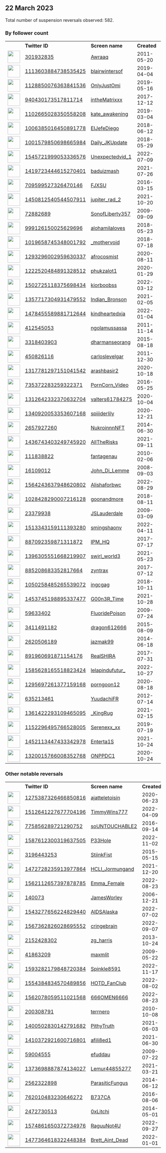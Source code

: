 
## 22 March 2023
Total number of suspension reversals observed: 582.

### By follower count
<table><tr><th></th><th align="left">Twitter ID</th><th align="left">Screen name</th>
<th align="left">Created</th><th align="left">Status</th><th align="left">Suspended</th><th align="left">Followers</th>
<tr><td><a href="https://pbs.twimg.com/profile_images/1372735728115982337/zZBqKLYj_normal.jpg"><img src="https://pbs.twimg.com/profile_images/1372735728115982337/zZBqKLYj_normal.jpg" width="40px" height="40px" align="center"/></a></td><td><a href="https://twitter.com/intent/user?user_id=301932835">301932835</a></td><td><a href="https://twitter.com/Awraaq">Awraaq</a></td><td>2011-05-20</td><td align="center"></td><td></td><td>1740977</td></tr>
<tr><td><a href="https://pbs.twimg.com/profile_images/1503265119542857728/0o7e9lsx_normal.jpg"><img src="https://pbs.twimg.com/profile_images/1503265119542857728/0o7e9lsx_normal.jpg" width="40px" height="40px" align="center"/></a></td><td><a href="https://twitter.com/intent/user?user_id=1113603884738535425">1113603884738535425</a></td><td><a href="https://twitter.com/blairwintersof">blairwintersof</a></td><td>2019-04-04</td><td align="center"></td><td>2023-01-07</td><td>334402</td></tr>
<tr><td><a href="https://pbs.twimg.com/profile_images/1638012692899176453/w65eAXG0_normal.jpg"><img src="https://pbs.twimg.com/profile_images/1638012692899176453/w65eAXG0_normal.jpg" width="40px" height="40px" align="center"/></a></td><td><a href="https://twitter.com/intent/user?user_id=1128850076363841536">1128850076363841536</a></td><td><a href="https://twitter.com/OnlyJustOmi">OnlyJustOmi</a></td><td>2019-05-16</td><td align="center"></td><td>2023-01-08</td><td>214832</td></tr>
<tr><td><a href="https://pbs.twimg.com/profile_images/1343416703766704128/No7clzqS_normal.jpg"><img src="https://pbs.twimg.com/profile_images/1343416703766704128/No7clzqS_normal.jpg" width="40px" height="40px" align="center"/></a></td><td><a href="https://twitter.com/intent/user?user_id=940430173517811714">940430173517811714</a></td><td><a href="https://twitter.com/intheMatrixxx">intheMatrixxx</a></td><td>2017-12-12</td><td align="center"></td><td></td><td>184050</td></tr>
<tr><td><a href="https://pbs.twimg.com/profile_images/1343259893269065728/O-en1N1x_normal.jpg"><img src="https://pbs.twimg.com/profile_images/1343259893269065728/O-en1N1x_normal.jpg" width="40px" height="40px" align="center"/></a></td><td><a href="https://twitter.com/intent/user?user_id=1102665028350558208">1102665028350558208</a></td><td><a href="https://twitter.com/kate_awakening">kate_awakening</a></td><td>2019-03-04</td><td align="center"></td><td></td><td>166129</td></tr>
<tr><td><a href="https://pbs.twimg.com/profile_images/1439647741022453768/ELnS_FRk_normal.jpg"><img src="https://pbs.twimg.com/profile_images/1439647741022453768/ELnS_FRk_normal.jpg" width="40px" height="40px" align="center"/></a></td><td><a href="https://twitter.com/intent/user?user_id=1006385016450891778">1006385016450891778</a></td><td><a href="https://twitter.com/EIJefeDiego">EIJefeDiego</a></td><td>2018-06-12</td><td align="center"></td><td></td><td>144495</td></tr>
<tr><td><a href="https://pbs.twimg.com/profile_images/1590135863605805057/-9y9SXZs_normal.jpg"><img src="https://pbs.twimg.com/profile_images/1590135863605805057/-9y9SXZs_normal.jpg" width="40px" height="40px" align="center"/></a></td><td><a href="https://twitter.com/intent/user?user_id=1001579850698665984">1001579850698665984</a></td><td><a href="https://twitter.com/Daily_JKUpdate">Daily_JKUpdate</a></td><td>2018-05-29</td><td align="center"></td><td>2022-11-15</td><td>143770</td></tr>
<tr><td><a href="https://pbs.twimg.com/profile_images/1557274671204093953/mcbC8oF0_normal.jpg"><img src="https://pbs.twimg.com/profile_images/1557274671204093953/mcbC8oF0_normal.jpg" width="40px" height="40px" align="center"/></a></td><td><a href="https://twitter.com/intent/user?user_id=1545721999053336576">1545721999053336576</a></td><td><a href="https://twitter.com/Unexpectedvid_1">Unexpectedvid_1</a></td><td>2022-07-09</td><td align="center"></td><td>2022-10-05</td><td>132727</td></tr>
<tr><td><a href="https://pbs.twimg.com/profile_images/1419854533715447823/IaGo3Y9z_normal.jpg"><img src="https://pbs.twimg.com/profile_images/1419854533715447823/IaGo3Y9z_normal.jpg" width="40px" height="40px" align="center"/></a></td><td><a href="https://twitter.com/intent/user?user_id=1419723444615270401">1419723444615270401</a></td><td><a href="https://twitter.com/baduizmash">baduizmash</a></td><td>2021-07-26</td><td align="center"></td><td>2022-10-14</td><td>111795</td></tr>
<tr><td><a href="https://pbs.twimg.com/profile_images/1553637128571129856/OA8YTqKT_normal.jpg"><img src="https://pbs.twimg.com/profile_images/1553637128571129856/OA8YTqKT_normal.jpg" width="40px" height="40px" align="center"/></a></td><td><a href="https://twitter.com/intent/user?user_id=709599527326470146">709599527326470146</a></td><td><a href="https://twitter.com/FJXSU">FJXSU</a></td><td>2016-03-15</td><td align="center"></td><td>2022-08-14</td><td>96281</td></tr>
<tr><td><a href="https://pbs.twimg.com/profile_images/1638490306441101314/Aki9u8U__normal.jpg"><img src="https://pbs.twimg.com/profile_images/1638490306441101314/Aki9u8U__normal.jpg" width="40px" height="40px" align="center"/></a></td><td><a href="https://twitter.com/intent/user?user_id=1450812540544507911">1450812540544507911</a></td><td><a href="https://twitter.com/jupiter_rad_2">jupiter_rad_2</a></td><td>2021-10-20</td><td align="center"></td><td>2023-01-10</td><td>73382</td></tr>
<tr><td><a href="https://pbs.twimg.com/profile_images/1060265404440952832/Faok8zj9_normal.jpg"><img src="https://pbs.twimg.com/profile_images/1060265404440952832/Faok8zj9_normal.jpg" width="40px" height="40px" align="center"/></a></td><td><a href="https://twitter.com/intent/user?user_id=72882689">72882689</a></td><td><a href="https://twitter.com/SonofLiberty357">SonofLiberty357</a></td><td>2009-09-09</td><td align="center"></td><td></td><td>52394</td></tr>
<tr><td><a href="https://pbs.twimg.com/profile_images/1636909842500849665/IG_UExOu_normal.jpg"><img src="https://pbs.twimg.com/profile_images/1636909842500849665/IG_UExOu_normal.jpg" width="40px" height="40px" align="center"/></a></td><td><a href="https://twitter.com/intent/user?user_id=999126150025629696">999126150025629696</a></td><td><a href="https://twitter.com/alohamilaloves">alohamilaloves</a></td><td>2018-05-23</td><td align="center"></td><td>2022-03-04</td><td>50498</td></tr>
<tr><td><a href="https://pbs.twimg.com/profile_images/1569089529536978947/vjHif3ky_normal.jpg"><img src="https://pbs.twimg.com/profile_images/1569089529536978947/vjHif3ky_normal.jpg" width="40px" height="40px" align="center"/></a></td><td><a href="https://twitter.com/intent/user?user_id=1019658745348001792">1019658745348001792</a></td><td><a href="https://twitter.com/_mothervoid">_mothervoid</a></td><td>2018-07-18</td><td align="center"></td><td>2023-01-08</td><td>48697</td></tr>
<tr><td><a href="https://pbs.twimg.com/profile_images/1671991698337984513/byUYdnf8_normal.jpg"><img src="https://pbs.twimg.com/profile_images/1671991698337984513/byUYdnf8_normal.jpg" width="40px" height="40px" align="center"/></a></td><td><a href="https://twitter.com/intent/user?user_id=1293296002959630337">1293296002959630337</a></td><td><a href="https://twitter.com/afrocosmist">afrocosmist</a></td><td>2020-08-11</td><td align="center"></td><td></td><td>45911</td></tr>
<tr><td><a href="https://pbs.twimg.com/profile_images/1292773094050820099/xrt9ntlr_normal.jpg"><img src="https://pbs.twimg.com/profile_images/1292773094050820099/xrt9ntlr_normal.jpg" width="40px" height="40px" align="center"/></a></td><td><a href="https://twitter.com/intent/user?user_id=1222520484891328512">1222520484891328512</a></td><td><a href="https://twitter.com/phukzalot1">phukzalot1</a></td><td>2020-01-29</td><td align="center"></td><td>2023-02-07</td><td>44325</td></tr>
<tr><td><a href="https://pbs.twimg.com/profile_images/1582106895233449984/eiJNlg5S_normal.jpg"><img src="https://pbs.twimg.com/profile_images/1582106895233449984/eiJNlg5S_normal.jpg" width="40px" height="40px" align="center"/></a></td><td><a href="https://twitter.com/intent/user?user_id=1502725118375698434">1502725118375698434</a></td><td><a href="https://twitter.com/kiorboobss">kiorboobss</a></td><td>2022-03-12</td><td align="center"></td><td>2023-01-08</td><td>43639</td></tr>
<tr><td><a href="https://pbs.twimg.com/profile_images/1597379469219663872/WQzU2JDC_normal.jpg"><img src="https://pbs.twimg.com/profile_images/1597379469219663872/WQzU2JDC_normal.jpg" width="40px" height="40px" align="center"/></a></td><td><a href="https://twitter.com/intent/user?user_id=1357717304931479552">1357717304931479552</a></td><td><a href="https://twitter.com/Indian_Bronson">Indian_Bronson</a></td><td>2021-02-05</td><td align="center"></td><td>2023-03-20</td><td>43100</td></tr>
<tr><td><a href="https://pbs.twimg.com/profile_images/1653203637001236482/kFfJdRdl_normal.jpg"><img src="https://pbs.twimg.com/profile_images/1653203637001236482/kFfJdRdl_normal.jpg" width="40px" height="40px" align="center"/></a></td><td><a href="https://twitter.com/intent/user?user_id=1478455589881712644">1478455589881712644</a></td><td><a href="https://twitter.com/kindheartedxia">kindheartedxia</a></td><td>2022-01-04</td><td align="center"></td><td>2022-09-27</td><td>30194</td></tr>
<tr><td><a href="https://pbs.twimg.com/profile_images/1363481693512998913/T84JuHBV_normal.jpg"><img src="https://pbs.twimg.com/profile_images/1363481693512998913/T84JuHBV_normal.jpg" width="40px" height="40px" align="center"/></a></td><td><a href="https://twitter.com/intent/user?user_id=412545053">412545053</a></td><td><a href="https://twitter.com/ngolamussassa">ngolamussassa</a></td><td>2011-11-14</td><td align="center"></td><td>2023-01-31</td><td>28860</td></tr>
<tr><td><a href="https://pbs.twimg.com/profile_images/1478172874607259652/gx2t3Qz1_normal.jpg"><img src="https://pbs.twimg.com/profile_images/1478172874607259652/gx2t3Qz1_normal.jpg" width="40px" height="40px" align="center"/></a></td><td><a href="https://twitter.com/intent/user?user_id=3318403903">3318403903</a></td><td><a href="https://twitter.com/dharmanseorang">dharmanseorang</a></td><td>2015-08-18</td><td align="center"></td><td>2023-03-10</td><td>27066</td></tr>
<tr><td><a href="https://pbs.twimg.com/profile_images/1633120920549113857/2LKCmsgW_normal.jpg"><img src="https://pbs.twimg.com/profile_images/1633120920549113857/2LKCmsgW_normal.jpg" width="40px" height="40px" align="center"/></a></td><td><a href="https://twitter.com/intent/user?user_id=450826116">450826116</a></td><td><a href="https://twitter.com/carloslevelgar">carloslevelgar</a></td><td>2011-12-30</td><td align="center"></td><td>2022-11-08</td><td>23132</td></tr>
<tr><td><a href="https://pbs.twimg.com/profile_images/1317781442320093185/Pr0rC7fC_normal.jpg"><img src="https://pbs.twimg.com/profile_images/1317781442320093185/Pr0rC7fC_normal.jpg" width="40px" height="40px" align="center"/></a></td><td><a href="https://twitter.com/intent/user?user_id=1317781297151041542">1317781297151041542</a></td><td><a href="https://twitter.com/arashbasir2">arashbasir2</a></td><td>2020-10-18</td><td align="center"></td><td>2023-03-17</td><td>20458</td></tr>
<tr><td><a href="https://pbs.twimg.com/profile_images/902784730633879552/uqjqSfvc_normal.jpg"><img src="https://pbs.twimg.com/profile_images/902784730633879552/uqjqSfvc_normal.jpg" width="40px" height="40px" align="center"/></a></td><td><a href="https://twitter.com/intent/user?user_id=735372283259322371">735372283259322371</a></td><td><a href="https://twitter.com/PornCorn_Video">PornCorn_Video</a></td><td>2016-05-25</td><td align="center"></td><td>2023-02-16</td><td>19485</td></tr>
<tr><td><a href="https://pbs.twimg.com/profile_images/1312643831649759232/HIS1hrsO_normal.jpg"><img src="https://pbs.twimg.com/profile_images/1312643831649759232/HIS1hrsO_normal.jpg" width="40px" height="40px" align="center"/></a></td><td><a href="https://twitter.com/intent/user?user_id=1312642332370632704">1312642332370632704</a></td><td><a href="https://twitter.com/valters61784275">valters61784275</a></td><td>2020-10-04</td><td align="center"></td><td>2023-02-06</td><td>17490</td></tr>
<tr><td><a href="https://pbs.twimg.com/profile_images/1668329120135282693/BP2dKfLp_normal.jpg"><img src="https://pbs.twimg.com/profile_images/1668329120135282693/BP2dKfLp_normal.jpg" width="40px" height="40px" align="center"/></a></td><td><a href="https://twitter.com/intent/user?user_id=1340920053353607168">1340920053353607168</a></td><td><a href="https://twitter.com/spiiiderlily">spiiiderlily</a></td><td>2020-12-21</td><td align="center"></td><td>2022-10-01</td><td>14194</td></tr>
<tr><td><a href="https://pbs.twimg.com/profile_images/1521952763076399106/a0rVmEgj_normal.jpg"><img src="https://pbs.twimg.com/profile_images/1521952763076399106/a0rVmEgj_normal.jpg" width="40px" height="40px" align="center"/></a></td><td><a href="https://twitter.com/intent/user?user_id=2657927260">2657927260</a></td><td><a href="https://twitter.com/NukroinnnNFT">NukroinnnNFT</a></td><td>2014-06-30</td><td align="center"></td><td>2023-01-11</td><td>12976</td></tr>
<tr><td><a href="https://pbs.twimg.com/profile_images/1490400213596520450/UI8r1sQr_normal.jpg"><img src="https://pbs.twimg.com/profile_images/1490400213596520450/UI8r1sQr_normal.jpg" width="40px" height="40px" align="center"/></a></td><td><a href="https://twitter.com/intent/user?user_id=1436743403249745920">1436743403249745920</a></td><td><a href="https://twitter.com/AllTheRisks">AllTheRisks</a></td><td>2021-09-11</td><td align="center"></td><td>2022-07-27</td><td>9812</td></tr>
<tr><td><a href="https://pbs.twimg.com/profile_images/1655593068530130951/YoZrd5FO_normal.jpg"><img src="https://pbs.twimg.com/profile_images/1655593068530130951/YoZrd5FO_normal.jpg" width="40px" height="40px" align="center"/></a></td><td><a href="https://twitter.com/intent/user?user_id=111838822">111838822</a></td><td><a href="https://twitter.com/fantagenau">fantagenau</a></td><td>2010-02-06</td><td align="center"></td><td>2023-03-17</td><td>9453</td></tr>
<tr><td><a href="https://pbs.twimg.com/profile_images/1639887021194788865/h5wY5fup_normal.jpg"><img src="https://pbs.twimg.com/profile_images/1639887021194788865/h5wY5fup_normal.jpg" width="40px" height="40px" align="center"/></a></td><td><a href="https://twitter.com/intent/user?user_id=16109012">16109012</a></td><td><a href="https://twitter.com/John_Di_Lemme">John_Di_Lemme</a></td><td>2008-09-03</td><td align="center"></td><td>2022-04-23</td><td>9427</td></tr>
<tr><td><a href="https://pbs.twimg.com/profile_images/1610293495864135680/F38jzNs9_normal.jpg"><img src="https://pbs.twimg.com/profile_images/1610293495864135680/F38jzNs9_normal.jpg" width="40px" height="40px" align="center"/></a></td><td><a href="https://twitter.com/intent/user?user_id=1564243637948620802">1564243637948620802</a></td><td><a href="https://twitter.com/Alishaforbwc">Alishaforbwc</a></td><td>2022-08-29</td><td align="center"></td><td>2023-02-03</td><td>9414</td></tr>
<tr><td><a href="https://pbs.twimg.com/profile_images/1605252741399564291/EE5xxx90_normal.jpg"><img src="https://pbs.twimg.com/profile_images/1605252741399564291/EE5xxx90_normal.jpg" width="40px" height="40px" align="center"/></a></td><td><a href="https://twitter.com/intent/user?user_id=1028428290007216128">1028428290007216128</a></td><td><a href="https://twitter.com/goonandmore">goonandmore</a></td><td>2018-08-11</td><td align="center"></td><td>2023-02-03</td><td>9311</td></tr>
<tr><td><a href="https://pbs.twimg.com/profile_images/1668277152947503108/pM_7OS90_normal.jpg"><img src="https://pbs.twimg.com/profile_images/1668277152947503108/pM_7OS90_normal.jpg" width="40px" height="40px" align="center"/></a></td><td><a href="https://twitter.com/intent/user?user_id=23379938">23379938</a></td><td><a href="https://twitter.com/JSLauderdale">JSLauderdale</a></td><td>2009-03-09</td><td align="center"></td><td></td><td>9186</td></tr>
<tr><td><a href="https://pbs.twimg.com/profile_images/1546551108750831618/MpHHYyUA_normal.jpg"><img src="https://pbs.twimg.com/profile_images/1546551108750831618/MpHHYyUA_normal.jpg" width="40px" height="40px" align="center"/></a></td><td><a href="https://twitter.com/intent/user?user_id=1513343159111393280">1513343159111393280</a></td><td><a href="https://twitter.com/smingshaonv">smingshaonv</a></td><td>2022-04-11</td><td align="center"></td><td>2023-02-03</td><td>8311</td></tr>
<tr><td><a href="https://pbs.twimg.com/profile_images/1322954495861686274/xjlOkRPa_normal.jpg"><img src="https://pbs.twimg.com/profile_images/1322954495861686274/xjlOkRPa_normal.jpg" width="40px" height="40px" align="center"/></a></td><td><a href="https://twitter.com/intent/user?user_id=887092359871311872">887092359871311872</a></td><td><a href="https://twitter.com/IPM_HQ">IPM_HQ</a></td><td>2017-07-17</td><td align="center"></td><td></td><td>8127</td></tr>
<tr><td><a href="https://pbs.twimg.com/profile_images/1396306431943528449/_WwnHJIz_normal.jpg"><img src="https://pbs.twimg.com/profile_images/1396306431943528449/_WwnHJIz_normal.jpg" width="40px" height="40px" align="center"/></a></td><td><a href="https://twitter.com/intent/user?user_id=1396305551668219907">1396305551668219907</a></td><td><a href="https://twitter.com/swirl_world3">swirl_world3</a></td><td>2021-05-23</td><td align="center"></td><td>2023-02-04</td><td>5800</td></tr>
<tr><td><a href="https://pbs.twimg.com/profile_images/1638381492005994497/Uxe35jEh_normal.jpg"><img src="https://pbs.twimg.com/profile_images/1638381492005994497/Uxe35jEh_normal.jpg" width="40px" height="40px" align="center"/></a></td><td><a href="https://twitter.com/intent/user?user_id=885208683352817664">885208683352817664</a></td><td><a href="https://twitter.com/zyntrax">zyntrax</a></td><td>2017-07-12</td><td align="center"></td><td></td><td>5634</td></tr>
<tr><td><a href="https://pbs.twimg.com/profile_images/1637436046001549316/HC6q1FOd_normal.jpg"><img src="https://pbs.twimg.com/profile_images/1637436046001549316/HC6q1FOd_normal.jpg" width="40px" height="40px" align="center"/></a></td><td><a href="https://twitter.com/intent/user?user_id=1050258485265539072">1050258485265539072</a></td><td><a href="https://twitter.com/ingcgag">ingcgag</a></td><td>2018-10-11</td><td align="center"></td><td>2022-06-23</td><td>5604</td></tr>
<tr><td><a href="https://pbs.twimg.com/profile_images/1504638958571069443/4GyWg0N-_normal.jpg"><img src="https://pbs.twimg.com/profile_images/1504638958571069443/4GyWg0N-_normal.jpg" width="40px" height="40px" align="center"/></a></td><td><a href="https://twitter.com/intent/user?user_id=1453745198895337477">1453745198895337477</a></td><td><a href="https://twitter.com/G00n3R_Time">G00n3R_Time</a></td><td>2021-10-28</td><td align="center"></td><td>2023-02-03</td><td>5536</td></tr>
<tr><td><a href="https://pbs.twimg.com/profile_images/1115457981842243584/ALiEcUva_normal.png"><img src="https://pbs.twimg.com/profile_images/1115457981842243584/ALiEcUva_normal.png" width="40px" height="40px" align="center"/></a></td><td><a href="https://twitter.com/intent/user?user_id=59633402">59633402</a></td><td><a href="https://twitter.com/FluoridePoison">FluoridePoison</a></td><td>2009-07-24</td><td align="center"></td><td>2022-06-18</td><td>5121</td></tr>
<tr><td><a href="https://pbs.twimg.com/profile_images/1584628594269102083/ZmDncXjc_normal.jpg"><img src="https://pbs.twimg.com/profile_images/1584628594269102083/ZmDncXjc_normal.jpg" width="40px" height="40px" align="center"/></a></td><td><a href="https://twitter.com/intent/user?user_id=3411491182">3411491182</a></td><td><a href="https://twitter.com/dragon612666">dragon612666</a></td><td>2015-08-09</td><td align="center"></td><td>2023-02-02</td><td>4971</td></tr>
<tr><td><a href="https://pbs.twimg.com/profile_images/1427951580465270790/IxfG04zS_normal.jpg"><img src="https://pbs.twimg.com/profile_images/1427951580465270790/IxfG04zS_normal.jpg" width="40px" height="40px" align="center"/></a></td><td><a href="https://twitter.com/intent/user?user_id=2620506189">2620506189</a></td><td><a href="https://twitter.com/jazmak99">jazmak99</a></td><td>2014-06-18</td><td align="center"></td><td>2023-03-06</td><td>4863</td></tr>
<tr><td><a href="https://pbs.twimg.com/profile_images/1638159332306034689/G8lyCEsk_normal.jpg"><img src="https://pbs.twimg.com/profile_images/1638159332306034689/G8lyCEsk_normal.jpg" width="40px" height="40px" align="center"/></a></td><td><a href="https://twitter.com/intent/user?user_id=891960691871154176">891960691871154176</a></td><td><a href="https://twitter.com/RealSHIRA">RealSHIRA</a></td><td>2017-07-31</td><td align="center"></td><td></td><td>4547</td></tr>
<tr><td><a href="https://pbs.twimg.com/profile_images/1623968213926129664/8OgP0LtK_normal.png"><img src="https://pbs.twimg.com/profile_images/1623968213926129664/8OgP0LtK_normal.png" width="40px" height="40px" align="center"/></a></td><td><a href="https://twitter.com/intent/user?user_id=1585628165518823424">1585628165518823424</a></td><td><a href="https://twitter.com/lelapindufutur_">lelapindufutur_</a></td><td>2022-10-27</td><td align="center"></td><td>2023-03-09</td><td>4275</td></tr>
<tr><td><a href="https://pbs.twimg.com/profile_images/1616178786441252864/MjG6T3PU_normal.jpg"><img src="https://pbs.twimg.com/profile_images/1616178786441252864/MjG6T3PU_normal.jpg" width="40px" height="40px" align="center"/></a></td><td><a href="https://twitter.com/intent/user?user_id=1295697261377159168">1295697261377159168</a></td><td><a href="https://twitter.com/porngoon12">porngoon12</a></td><td>2020-08-18</td><td align="center"></td><td>2023-02-04</td><td>4186</td></tr>
<tr><td><a href="https://pbs.twimg.com/profile_images/1648342339960856577/OTssLgF8_normal.jpg"><img src="https://pbs.twimg.com/profile_images/1648342339960856577/OTssLgF8_normal.jpg" width="40px" height="40px" align="center"/></a></td><td><a href="https://twitter.com/intent/user?user_id=635213461">635213461</a></td><td><a href="https://twitter.com/YuudachiFR">YuudachiFR</a></td><td>2012-07-14</td><td align="center"></td><td></td><td>4045</td></tr>
<tr><td><a href="https://pbs.twimg.com/profile_images/1650266893138132992/J1U_4jkY_normal.jpg"><img src="https://pbs.twimg.com/profile_images/1650266893138132992/J1U_4jkY_normal.jpg" width="40px" height="40px" align="center"/></a></td><td><a href="https://twitter.com/intent/user?user_id=1361422293109465095">1361422293109465095</a></td><td><a href="https://twitter.com/_KingRug">_KingRug</a></td><td>2021-02-15</td><td align="center"></td><td>2022-11-09</td><td>3622</td></tr>
<tr><td><a href="https://pbs.twimg.com/profile_images/1481188635911331842/PLRIChB__normal.jpg"><img src="https://pbs.twimg.com/profile_images/1481188635911331842/PLRIChB__normal.jpg" width="40px" height="40px" align="center"/></a></td><td><a href="https://twitter.com/intent/user?user_id=1152296495766528005">1152296495766528005</a></td><td><a href="https://twitter.com/Serenexx_xx">Serenexx_xx</a></td><td>2019-07-19</td><td align="center"></td><td>2022-05-24</td><td>3587</td></tr>
<tr><td><a href="https://pbs.twimg.com/profile_images/1564587225043828737/rGcJa0hm_normal.jpg"><img src="https://pbs.twimg.com/profile_images/1564587225043828737/rGcJa0hm_normal.jpg" width="40px" height="40px" align="center"/></a></td><td><a href="https://twitter.com/intent/user?user_id=1452113447433342978">1452113447433342978</a></td><td><a href="https://twitter.com/Enterta1S">Enterta1S</a></td><td>2021-10-24</td><td align="center"></td><td>2023-02-04</td><td>3565</td></tr>
<tr><td><a href="https://pbs.twimg.com/profile_images/1401474517428547595/yWPlkB2X_normal.jpg"><img src="https://pbs.twimg.com/profile_images/1401474517428547595/yWPlkB2X_normal.jpg" width="40px" height="40px" align="center"/></a></td><td><a href="https://twitter.com/intent/user?user_id=1320015766008352768">1320015766008352768</a></td><td><a href="https://twitter.com/ONPPDC1">ONPPDC1</a></td><td>2020-10-24</td><td align="center"></td><td>2022-04-25</td><td>3419</td></tr>
</table>

### Other notable reversals
<table><tr><th></th><th align="left">Twitter ID</th><th align="left">Screen name</th>
<th align="left">Created</th><th align="left">Status</th><th align="left">Suspended</th><th align="left">Followers</th>
<tr><td><a href="https://pbs.twimg.com/profile_images/1531655318601703433/tAE4rRNM_normal.jpg"><img src="https://pbs.twimg.com/profile_images/1531655318601703433/tAE4rRNM_normal.jpg" width="40px" height="40px" align="center"/></a></td><td><a href="https://twitter.com/intent/user?user_id=1275387326466850816">1275387326466850816</a></td><td><a href="https://twitter.com/ajatteletoisin">ajatteletoisin</a></td><td>2020-06-23</td><td align="center"></td><td>2023-01-04</td><td>416</td></tr>
<tr><td><a href="https://pbs.twimg.com/profile_images/1665158747587506177/Yehh6e-X_normal.jpg"><img src="https://pbs.twimg.com/profile_images/1665158747587506177/Yehh6e-X_normal.jpg" width="40px" height="40px" align="center"/></a></td><td><a href="https://twitter.com/intent/user?user_id=1512641227677704196">1512641227677704196</a></td><td><a href="https://twitter.com/TimmyWins777">TimmyWins777</a></td><td>2022-04-09</td><td align="center"></td><td>2022-11-12</td><td>62</td></tr>
<tr><td><a href="https://pbs.twimg.com/profile_images/1425497337850441734/OhfgAiUZ_normal.jpg"><img src="https://pbs.twimg.com/profile_images/1425497337850441734/OhfgAiUZ_normal.jpg" width="40px" height="40px" align="center"/></a></td><td><a href="https://twitter.com/intent/user?user_id=775856289721290752">775856289721290752</a></td><td><a href="https://twitter.com/soUNTOUCHABLE2">soUNTOUCHABLE2</a></td><td>2016-09-14</td><td align="center"></td><td>2022-12-05</td><td>2984</td></tr>
<tr><td><a href="https://pbs.twimg.com/profile_images/1595895011392061440/URAh1tEz_normal.jpg"><img src="https://pbs.twimg.com/profile_images/1595895011392061440/URAh1tEz_normal.jpg" width="40px" height="40px" align="center"/></a></td><td><a href="https://twitter.com/intent/user?user_id=1587612300319637505">1587612300319637505</a></td><td><a href="https://twitter.com/P33Hole">P33Hole</a></td><td>2022-11-02</td><td align="center"></td><td>2022-11-28</td><td>3013</td></tr>
<tr><td><a href="https://pbs.twimg.com/profile_images/733509539320848386/phSnnJ3p_normal.jpg"><img src="https://pbs.twimg.com/profile_images/733509539320848386/phSnnJ3p_normal.jpg" width="40px" height="40px" align="center"/></a></td><td><a href="https://twitter.com/intent/user?user_id=3196443253">3196443253</a></td><td><a href="https://twitter.com/StiinkFist">StiinkFist</a></td><td>2015-05-15</td><td align="center"></td><td>2023-03-02</td><td>196</td></tr>
<tr><td><a href="https://pbs.twimg.com/profile_images/1638345333875920898/7MfQ4gHT_normal.jpg"><img src="https://pbs.twimg.com/profile_images/1638345333875920898/7MfQ4gHT_normal.jpg" width="40px" height="40px" align="center"/></a></td><td><a href="https://twitter.com/intent/user?user_id=1472728235913977864">1472728235913977864</a></td><td><a href="https://twitter.com/HCLI_Jormungand">HCLI_Jormungand</a></td><td>2021-12-20</td><td align="center">🚫</td><td>2022-11-06</td><td>241</td></tr>
<tr><td><a href="https://pbs.twimg.com/profile_images/1623757811598360577/OqbOw73u_normal.jpg"><img src="https://pbs.twimg.com/profile_images/1623757811598360577/OqbOw73u_normal.jpg" width="40px" height="40px" align="center"/></a></td><td><a href="https://twitter.com/intent/user?user_id=1562112657397878785">1562112657397878785</a></td><td><a href="https://twitter.com/Emma_Female">Emma_Female</a></td><td>2022-08-23</td><td align="center"></td><td>2023-02-24</td><td>189</td></tr>
<tr><td><a href="https://pbs.twimg.com/profile_images/1347452054265065472/1ZNz-puV_normal.jpg"><img src="https://pbs.twimg.com/profile_images/1347452054265065472/1ZNz-puV_normal.jpg" width="40px" height="40px" align="center"/></a></td><td><a href="https://twitter.com/intent/user?user_id=140073">140073</a></td><td><a href="https://twitter.com/JamesWorley">JamesWorley</a></td><td>2006-12-21</td><td align="center"></td><td>2023-03-11</td><td>2800</td></tr>
<tr><td><a href="https://pbs.twimg.com/profile_images/1543278430698893312/K1Cb2Xy1_normal.jpg"><img src="https://pbs.twimg.com/profile_images/1543278430698893312/K1Cb2Xy1_normal.jpg" width="40px" height="40px" align="center"/></a></td><td><a href="https://twitter.com/intent/user?user_id=1543277656224829440">1543277656224829440</a></td><td><a href="https://twitter.com/AIDSAlaska">AIDSAlaska</a></td><td>2022-07-02</td><td align="center">👋</td><td>2022-09-03</td><td>22</td></tr>
<tr><td><a href="https://pbs.twimg.com/profile_images/1646248056923254789/mztosV5x_normal.jpg"><img src="https://pbs.twimg.com/profile_images/1646248056923254789/mztosV5x_normal.jpg" width="40px" height="40px" align="center"/></a></td><td><a href="https://twitter.com/intent/user?user_id=1567362826028695552">1567362826028695552</a></td><td><a href="https://twitter.com/cringebrain">cringebrain</a></td><td>2022-09-07</td><td align="center"></td><td>2023-01-02</td><td>18</td></tr>
<tr><td><a href="https://pbs.twimg.com/profile_images/1609449724276346880/O6y7SoAP_normal.jpg"><img src="https://pbs.twimg.com/profile_images/1609449724276346880/O6y7SoAP_normal.jpg" width="40px" height="40px" align="center"/></a></td><td><a href="https://twitter.com/intent/user?user_id=2152428302">2152428302</a></td><td><a href="https://twitter.com/zg_harris">zg_harris</a></td><td>2013-10-24</td><td align="center"></td><td>2023-03-13</td><td>269</td></tr>
<tr><td><a href="https://pbs.twimg.com/profile_images/1461022471218511873/E6miLHtl_normal.jpg"><img src="https://pbs.twimg.com/profile_images/1461022471218511873/E6miLHtl_normal.jpg" width="40px" height="40px" align="center"/></a></td><td><a href="https://twitter.com/intent/user?user_id=41863209">41863209</a></td><td><a href="https://twitter.com/maxmlit">maxmlit</a></td><td>2009-05-22</td><td align="center"></td><td>2023-03-04</td><td>192</td></tr>
<tr><td><a href="https://pbs.twimg.com/profile_images/1640407396903206922/4XdzWwHn_normal.jpg"><img src="https://pbs.twimg.com/profile_images/1640407396903206922/4XdzWwHn_normal.jpg" width="40px" height="40px" align="center"/></a></td><td><a href="https://twitter.com/intent/user?user_id=1593282179848720384">1593282179848720384</a></td><td><a href="https://twitter.com/Spinkle8591">Spinkle8591</a></td><td>2022-11-17</td><td align="center">👋</td><td>2022-12-23</td><td>111</td></tr>
<tr><td><a href="https://pbs.twimg.com/profile_images/1565303151770492929/8QsuL8YE_normal.jpg"><img src="https://pbs.twimg.com/profile_images/1565303151770492929/8QsuL8YE_normal.jpg" width="40px" height="40px" align="center"/></a></td><td><a href="https://twitter.com/intent/user?user_id=1554384834570489856">1554384834570489856</a></td><td><a href="https://twitter.com/HOTD_FanClub">HOTD_FanClub</a></td><td>2022-08-02</td><td align="center"></td><td>2023-01-06</td><td>30</td></tr>
<tr><td><a href="https://pbs.twimg.com/profile_images/1578403651261026305/1ah1H-a1_normal.jpg"><img src="https://pbs.twimg.com/profile_images/1578403651261026305/1ah1H-a1_normal.jpg" width="40px" height="40px" align="center"/></a></td><td><a href="https://twitter.com/intent/user?user_id=1562078059511021568">1562078059511021568</a></td><td><a href="https://twitter.com/666OMEN6666">666OMEN6666</a></td><td>2022-08-23</td><td align="center">🔒</td><td>2023-03-12</td><td>124</td></tr>
<tr><td><a href="https://pbs.twimg.com/profile_images/1527457686572257280/Aldstzxq_normal.jpg"><img src="https://pbs.twimg.com/profile_images/1527457686572257280/Aldstzxq_normal.jpg" width="40px" height="40px" align="center"/></a></td><td><a href="https://twitter.com/intent/user?user_id=200308791">200308791</a></td><td><a href="https://twitter.com/terrnero">terrnero</a></td><td>2010-10-08</td><td align="center"></td><td>2023-03-10</td><td>26</td></tr>
<tr><td><a href="https://pbs.twimg.com/profile_images/1400507403473412103/OWXhsS5f_normal.jpg"><img src="https://pbs.twimg.com/profile_images/1400507403473412103/OWXhsS5f_normal.jpg" width="40px" height="40px" align="center"/></a></td><td><a href="https://twitter.com/intent/user?user_id=1400502830142791682">1400502830142791682</a></td><td><a href="https://twitter.com/PithyTruth">PithyTruth</a></td><td>2021-06-03</td><td align="center"></td><td>2022-12-09</td><td>624</td></tr>
<tr><td><a href="https://pbs.twimg.com/profile_images/1449528951970357252/0xzi986J_normal.jpg"><img src="https://pbs.twimg.com/profile_images/1449528951970357252/0xzi986J_normal.jpg" width="40px" height="40px" align="center"/></a></td><td><a href="https://twitter.com/intent/user?user_id=1410372921600716801">1410372921600716801</a></td><td><a href="https://twitter.com/afili8ed1">afili8ed1</a></td><td>2021-06-30</td><td align="center"></td><td>2023-02-10</td><td>6</td></tr>
<tr><td><a href="https://pbs.twimg.com/profile_images/922671875657842688/iujOLp2Q_normal.jpg"><img src="https://pbs.twimg.com/profile_images/922671875657842688/iujOLp2Q_normal.jpg" width="40px" height="40px" align="center"/></a></td><td><a href="https://twitter.com/intent/user?user_id=59004555">59004555</a></td><td><a href="https://twitter.com/efuddau">efuddau</a></td><td>2009-07-22</td><td align="center">🔒</td><td>2023-02-04</td><td>0</td></tr>
<tr><td><a href="https://pbs.twimg.com/profile_images/1457800330029142019/M895EjLG_normal.jpg"><img src="https://pbs.twimg.com/profile_images/1457800330029142019/M895EjLG_normal.jpg" width="40px" height="40px" align="center"/></a></td><td><a href="https://twitter.com/intent/user?user_id=1373698887874134027">1373698887874134027</a></td><td><a href="https://twitter.com/Lemur44855277">Lemur44855277</a></td><td>2021-03-21</td><td align="center"></td><td>2023-01-15</td><td>27</td></tr>
<tr><td><a href="https://pbs.twimg.com/profile_images/1656484207877582848/mtA9_YJl_normal.jpg"><img src="https://pbs.twimg.com/profile_images/1656484207877582848/mtA9_YJl_normal.jpg" width="40px" height="40px" align="center"/></a></td><td><a href="https://twitter.com/intent/user?user_id=2562322898">2562322898</a></td><td><a href="https://twitter.com/ParasiticFungus">ParasiticFungus</a></td><td>2014-06-12</td><td align="center"></td><td>2022-12-14</td><td>112</td></tr>
<tr><td><a href="https://pbs.twimg.com/profile_images/1668227578165972994/AobMSKk1_normal.jpg"><img src="https://pbs.twimg.com/profile_images/1668227578165972994/AobMSKk1_normal.jpg" width="40px" height="40px" align="center"/></a></td><td><a href="https://twitter.com/intent/user?user_id=762010483230646272">762010483230646272</a></td><td><a href="https://twitter.com/B737CA">B737CA</a></td><td>2016-08-06</td><td align="center"></td><td>2022-11-17</td><td>472</td></tr>
<tr><td><a href="https://pbs.twimg.com/profile_images/1535645354519334913/wLZXQmrH_normal.png"><img src="https://pbs.twimg.com/profile_images/1535645354519334913/wLZXQmrH_normal.png" width="40px" height="40px" align="center"/></a></td><td><a href="https://twitter.com/intent/user?user_id=2472730513">2472730513</a></td><td><a href="https://twitter.com/0xLitchi">0xLitchi</a></td><td>2014-05-01</td><td align="center"></td><td>2022-12-16</td><td>370</td></tr>
<tr><td><a href="https://abs.twimg.com/sticky/default_profile_images/default_profile_normal.png"><img src="https://abs.twimg.com/sticky/default_profile_images/default_profile_normal.png" width="40px" height="40px" align="center"/></a></td><td><a href="https://twitter.com/intent/user?user_id=1574861650372734976">1574861650372734976</a></td><td><a href="https://twitter.com/RaguuNot4U">RaguuNot4U</a></td><td>2022-09-27</td><td align="center"></td><td>2023-03-06</td><td>139</td></tr>
<tr><td><a href="https://pbs.twimg.com/profile_images/1566994906953940992/nn3ZjNWt_normal.jpg"><img src="https://pbs.twimg.com/profile_images/1566994906953940992/nn3ZjNWt_normal.jpg" width="40px" height="40px" align="center"/></a></td><td><a href="https://twitter.com/intent/user?user_id=1477364618322448384">1477364618322448384</a></td><td><a href="https://twitter.com/Brett_Aint_Dead">Brett_Aint_Dead</a></td><td>2022-01-01</td><td align="center"></td><td>2022-11-16</td><td>75</td></tr>
</table>
